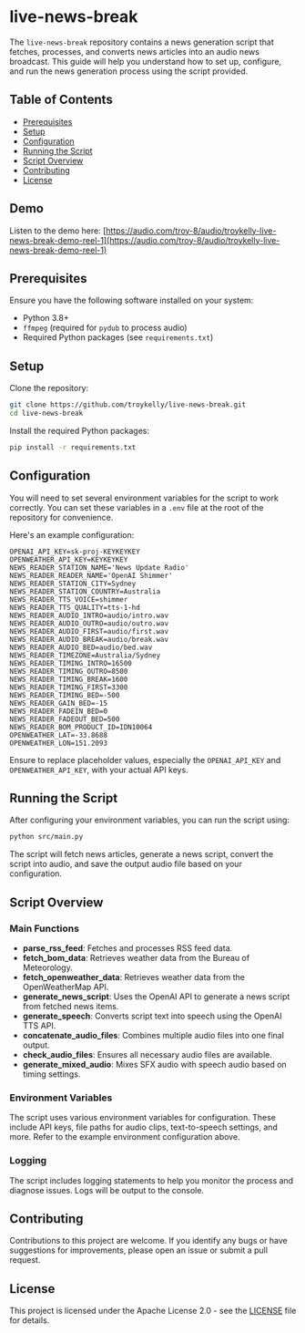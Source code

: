 # live-news-break

The `live-news-break` repository contains a news generation script that fetches, processes, and converts news articles into an audio news broadcast. This guide will help you understand how to set up, configure, and run the news generation process using the script provided.

## Table of Contents

- [Prerequisites](#prerequisites)
- [Setup](#setup)
- [Configuration](#configuration)
- [Running the Script](#running-the-script)
- [Script Overview](#script-overview)
- [Contributing](#contributing)
- [License](#license)

## Demo

Listen to the demo here: [https://audio.com/troy-8/audio/troykelly-live-news-break-demo-reel-1](https://audio.com/troy-8/audio/troykelly-live-news-break-demo-reel-1)

## Prerequisites

Ensure you have the following software installed on your system:

- Python 3.8+
- `ffmpeg` (required for `pydub` to process audio)
- Required Python packages (see `requirements.txt`)

## Setup

Clone the repository:

```bash
git clone https://github.com/troykelly/live-news-break.git
cd live-news-break
```

Install the required Python packages:

```bash
pip install -r requirements.txt
```

## Configuration

You will need to set several environment variables for the script to work correctly. You can set these variables in a `.env` file at the root of the repository for convenience.

Here's an example configuration:

```dotenv
OPENAI_API_KEY=sk-proj-KEYKEYKEY
OPENWEATHER_API_KEY=KEYKEYKEY
NEWS_READER_STATION_NAME='News Update Radio'
NEWS_READER_READER_NAME='OpenAI Shimmer'
NEWS_READER_STATION_CITY=Sydney
NEWS_READER_STATION_COUNTRY=Australia
NEWS_READER_TTS_VOICE=shimmer
NEWS_READER_TTS_QUALITY=tts-1-hd
NEWS_READER_AUDIO_INTRO=audio/intro.wav
NEWS_READER_AUDIO_OUTRO=audio/outro.wav
NEWS_READER_AUDIO_FIRST=audio/first.wav
NEWS_READER_AUDIO_BREAK=audio/break.wav
NEWS_READER_AUDIO_BED=audio/bed.wav
NEWS_READER_TIMEZONE=Australia/Sydney
NEWS_READER_TIMING_INTRO=16500
NEWS_READER_TIMING_OUTRO=8500
NEWS_READER_TIMING_BREAK=1600
NEWS_READER_TIMING_FIRST=3300
NEWS_READER_TIMING_BED=-500
NEWS_READER_GAIN_BED=-15
NEWS_READER_FADEIN_BED=0
NEWS_READER_FADEOUT_BED=500
NEWS_READER_BOM_PRODUCT_ID=IDN10064
OPENWEATHER_LAT=-33.8688
OPENWEATHER_LON=151.2093
```

Ensure to replace placeholder values, especially the `OPENAI_API_KEY` and `OPENWEATHER_API_KEY`, with your actual API keys.

## Running the Script

After configuring your environment variables, you can run the script using:

```bash
python src/main.py
```

The script will fetch news articles, generate a news script, convert the script into audio, and save the output audio file based on your configuration.

## Script Overview

### Main Functions

- **parse_rss_feed**: Fetches and processes RSS feed data.
- **fetch_bom_data**: Retrieves weather data from the Bureau of Meteorology.
- **fetch_openweather_data**: Retrieves weather data from the OpenWeatherMap API.
- **generate_news_script**: Uses the OpenAI API to generate a news script from fetched news items.
- **generate_speech**: Converts script text into speech using the OpenAI TTS API.
- **concatenate_audio_files**: Combines multiple audio files into one final output.
- **check_audio_files**: Ensures all necessary audio files are available.
- **generate_mixed_audio**: Mixes SFX audio with speech audio based on timing settings.

### Environment Variables

The script uses various environment variables for configuration. These include API keys, file paths for audio clips, text-to-speech settings, and more. Refer to the example environment configuration above.

### Logging

The script includes logging statements to help you monitor the process and diagnose issues. Logs will be output to the console.

## Contributing

Contributions to this project are welcome. If you identify any bugs or have suggestions for improvements, please open an issue or submit a pull request.

## License

This project is licensed under the Apache License 2.0 - see the [LICENSE](LICENSE) file for details.